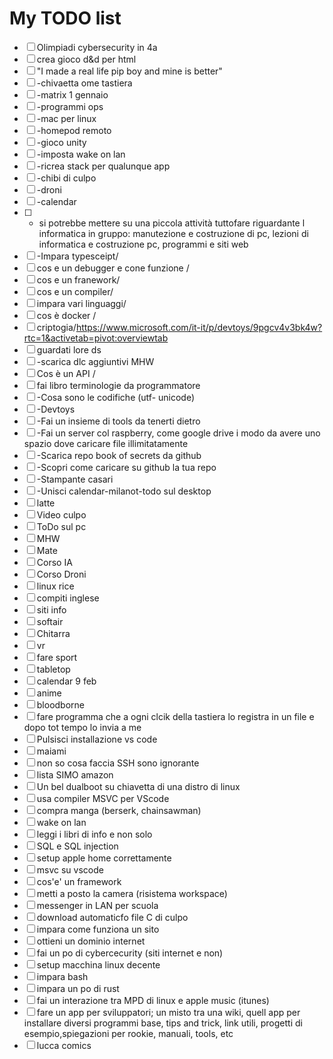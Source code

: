 # My TODO list

- [ ] Olimpiadi cybersecurity in 4a
- [ ] crea gioco d&d per html
- [ ] "I made a real life pip boy and mine is better"
- [ ] -chivaetta ome tastiera
- [ ] -matrix 1 gennaio
- [ ] -programmi ops
- [ ] -mac per linux
- [ ] -homepod remoto
- [ ] -gioco unity
- [ ] -imposta wake on lan
- [ ] -ricrea stack per qualunque app
- [ ] -chibi di culpo
- [ ] -droni
- [ ] -calendar
- [ ] - si potrebbe mettere su una piccola attività tuttofare riguardante l informatica in gruppo: manutezione e costruzione di pc, lezioni di informatica e costruzione pc, programmi e siti web
- [ ] -Impara typesceipt/
- [ ] cos e un debugger e cone funzione /
- [ ] cos e un franework/
- [ ] cos e un compiler/
- [ ] impara vari linguaggi/
- [ ] cos è docker /
- [ ] criptogia/https://www.microsoft.com/it-it/p/devtoys/9pgcv4v3bk4w?rtc=1&activetab=pivot:overviewtab
- [ ] guardati lore ds
- [ ] -scarica dlc aggiuntivi MHW
- [ ] Cos è un API /
- [ ] fai libro terminologie da programmatore
- [ ] -Cosa sono le codifiche (utf- unicode)
- [ ] -Devtoys
- [ ] -Fai un insieme di tools da tenerti dietro
- [ ] -Fai un server col raspberry, come google drive i modo da avere uno spazio dove caricare file illimitatamente
- [ ] -Scarica repo book of secrets da github
- [ ] -Scopri come caricare su github la tua repo
- [ ] -Stampante casari
- [ ] -Unisci calendar-milanot-todo sul desktop
- [ ] latte
- [ ] Video culpo
- [ ] ToDo sul pc
- [ ] MHW
- [ ] Mate
- [ ] Corso IA
- [ ] Corso Droni
- [ ] linux rice
- [ ] compiti inglese
- [ ] siti info
- [ ] softair
- [ ] Chitarra
- [ ] vr
- [ ] fare sport
- [ ] tabletop
- [ ] calendar 9 feb
- [ ] anime
- [ ] bloodborne
- [ ] fare programma che a ogni clcik della tastiera lo registra in un file e dopo tot tempo lo invia a me
- [ ] Pulsisci installazione vs code
- [ ] maiami
- [ ] non so cosa faccia SSH sono ignorante
- [ ] lista SIMO amazon
- [ ] Un bel dualboot su chiavetta di una distro di linux
- [ ] usa compiler MSVC per VScode
- [ ] compra manga (berserk, chainsawman)
- [ ] wake on lan
- [ ] leggi i libri di info e non solo
- [ ] SQL e SQL injection
- [ ] setup apple home correttamente
- [ ] msvc su vscode
- [ ] cos'e' un framework
- [ ] metti a posto la camera (risistema workspace)
- [ ] messenger in LAN per scuola
- [ ] download automaticfo file C di culpo
- [ ] impara come funziona un sito
- [ ] ottieni un dominio internet
- [ ] fai un po di cybercecurity (siti internet e non)
- [ ] setup macchina linux decente
- [ ] impara bash
- [ ] impara un po di rust
- [ ] fai un interazione tra MPD di linux e apple music (itunes)
- [ ] fare un app per sviluppatori; un misto tra una wiki, quell app per installare diversi programmi base, tips and trick, link utili, progetti di esempio,spiegazioni per rookie, manuali, tools, etc
- [ ] lucca comics
